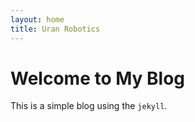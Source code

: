 ```yaml
---
layout: home
title: Uran Robotics
---
```

# Welcome to My Blog
This is a simple blog using the `jekyll`.
